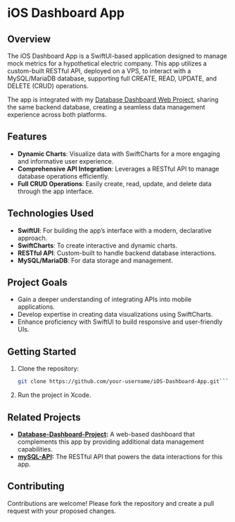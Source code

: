 # iOS Dashboard App

## Overview

The iOS Dashboard App is a SwiftUI-based application designed to manage mock metrics for a hypothetical electric company. This app utilizes a custom-built RESTful API, deployed on a VPS, to interact with a MySQL/MariaDB database, supporting full CREATE, READ, UPDATE, and DELETE (CRUD) operations.

The app is integrated with my [Database Dashboard Web Project](https://github.com/JMiller7334/Dashboard-Database-project), sharing the same backend database, creating a seamless data management experience across both platforms.

## Features

- **Dynamic Charts**: Visualize data with SwiftCharts for a more engaging and informative user experience.
- **Comprehensive API Integration**: Leverages a RESTful API to manage database operations efficiently.
- **Full CRUD Operations**: Easily create, read, update, and delete data through the app interface.

## Technologies Used

- **SwiftUI**: For building the app’s interface with a modern, declarative approach.
- **SwiftCharts**: To create interactive and dynamic charts.
- **RESTful API**: Custom-built to handle backend database interactions.
- **MySQL/MariaDB**: For data storage and management.

## Project Goals

- Gain a deeper understanding of integrating APIs into mobile applications.
- Develop expertise in creating data visualizations using SwiftCharts.
- Enhance proficiency with SwiftUI to build responsive and user-friendly UIs.

## Getting Started

1. Clone the repository:
   ```bash
   git clone https://github.com/your-username/iOS-Dashboard-App.git```
3. Run the project in Xcode.
   
## Related Projects
- **[Database-Dashboard-Project](https://github.com/JMiller7334/Dashboard-Database-project):** A web-based dashboard that complements this app by providing additional data management capabilities.
- **[mySQL-API](https://github.com/JMiller7334/mySQL-API):** The RESTful API that powers the data interactions for this app.

## Contributing
Contributions are welcome! Please fork the repository and create a pull request with your proposed changes.
